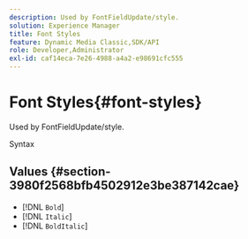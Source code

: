 ```yaml
---
description: Used by FontFieldUpdate/style.
solution: Experience Manager
title: Font Styles
feature: Dynamic Media Classic,SDK/API
role: Developer,Administrator
exl-id: caf14eca-7e26-4988-a4a2-e98691cfc555
---
```

# Font Styles{#font-styles}

Used by FontFieldUpdate/style.

 Syntax 

## Values {#section-3980f2568bfb4502912e3be387142cae}

* [!DNL `Bold`] 
* [!DNL `Italic`] 
* [!DNL `BoldItalic`]
